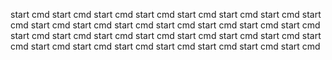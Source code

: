 start cmd
start cmd
start cmd
start cmd
start cmd
start cmd
start cmd
start cmd
start cmd
start cmd
start cmd
start cmd
start cmd
start cmd
start cmd
start cmd
start cmd
start cmd
start cmd
start cmd
start cmd
start cmd
start cmd
start cmd
start cmd
start cmd
start cmd
start cmd
start cmd
start cmd
